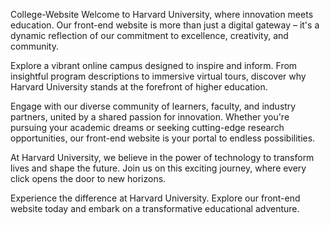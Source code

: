 College-Website
Welcome to Harvard University, where innovation meets education. Our front-end website is more than just a digital gateway – it's a dynamic reflection of our commitment to excellence, creativity, and community.

Explore a vibrant online campus designed to inspire and inform. From insightful program descriptions to immersive virtual tours, discover why Harvard University stands at the forefront of higher education.

Engage with our diverse community of learners, faculty, and industry partners, united by a shared passion for innovation. Whether you're pursuing your academic dreams or seeking cutting-edge research opportunities, our front-end website is your portal to endless possibilities.

At Harvard University, we believe in the power of technology to transform lives and shape the future. Join us on this exciting journey, where every click opens the door to new horizons.

Experience the difference at Harvard University. Explore our front-end website today and embark on a transformative educational adventure.
